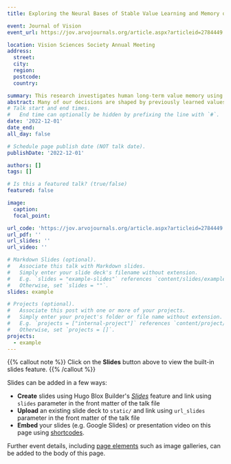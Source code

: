 ```yaml
---
title: Exploring the Neural Bases of Stable Value Learning and Memory of Objects in Humans Using fMRI and EEG

event: Journal of Vision
event_url: https://jov.arvojournals.org/article.aspx?articleid=2784449

location: Vision Sciences Society Annual Meeting
address:
  street: 
  city: 
  region: 
  postcode: 
  country: 

summary: This research investigates human long-term value memory using fMRI and EEG. Participants learned to associate fractals with rewards. Key findings show that certain brain areas are involved in both immediate and long-term memory of these associations, providing insights into memory processes and behaviors like addiction.
abstract: Many of our decisions are shaped by previously learned values of objects. Despite a great deal of knowledge gained from recent investigations in nonhuman primates (NHPs) (Ghazizadeh et al., 2018, 2021), the neural underpinnings of long-term value memory in humans are not clearly understood. Here, we aimed to address this question in humans using fMRI and EEG. We devised a learning procedure in which participants were trained for three days to learn the value of 40 random abstract fractals. Each fractal was arbitrarily chosen to be associated with a reward or no reward (good vs. bad objects, respectively). The visual discrimination of good and bad objects in the brain was tested before, immediately after the training and a few days or weeks later using fMRI and EEG. Behaviorally, we found well-preserved memories for at least one day after the completion of training sessions, which fade across days and weeks. Our fMRI results indicate that immediately after the training, temporal and parietal areas are involved in good/bad object discrimination in passive viewing. In addition, a long-term value memory of objects is observed in the striatum and orbitofrontal cortex, days after the training. Our EEG results show that following the value training sessions, differential responses to good versus bad objects are elicited in the parietal and temporal cortex. These findings shed light on the neural basis of long-term value-based memories with implications for maladaptive behaviors such as drug addiction and for cross-species comparisons with NHP.
# Talk start and end times.
#   End time can optionally be hidden by prefixing the line with `#`.
date: '2022-12-01'
date_end: 
all_day: false

# Schedule page publish date (NOT talk date).
publishDate: '2022-12-01'

authors: []
tags: []

# Is this a featured talk? (true/false)
featured: false

image:
  caption: 
  focal_point: 

url_code: 'https://jov.arvojournals.org/article.aspx?articleid=2784449'
url_pdf: ''
url_slides: ''
url_video: ''

# Markdown Slides (optional).
#   Associate this talk with Markdown slides.
#   Simply enter your slide deck's filename without extension.
#   E.g. `slides = "example-slides"` references `content/slides/example-slides.md`.
#   Otherwise, set `slides = ""`.
slides: example

# Projects (optional).
#   Associate this post with one or more of your projects.
#   Simply enter your project's folder or file name without extension.
#   E.g. `projects = ["internal-project"]` references `content/project/deep-learning/index.md`.
#   Otherwise, set `projects = []`.
projects:
  - example
---
```


{{% callout note %}}
Click on the **Slides** button above to view the built-in slides feature.
{{% /callout %}}

Slides can be added in a few ways:

- **Create** slides using Hugo Blox Builder's [_Slides_](https://docs.hugoblox.com/reference/content-types/) feature and link using `slides` parameter in the front matter of the talk file
- **Upload** an existing slide deck to `static/` and link using `url_slides` parameter in the front matter of the talk file
- **Embed** your slides (e.g. Google Slides) or presentation video on this page using [shortcodes](https://docs.hugoblox.com/reference/markdown/).

Further event details, including [page elements](https://docs.hugoblox.com/reference/markdown/) such as image galleries, can be added to the body of this page.
